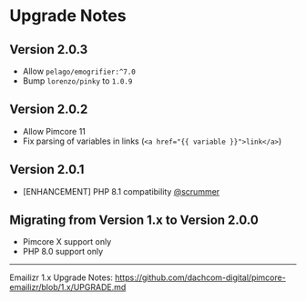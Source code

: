 # Upgrade Notes

## Version 2.0.3
- Allow `pelago/emogrifier:^7.0`
- Bump `lorenzo/pinky` to `1.0.9`

## Version 2.0.2
- Allow Pimcore 11
- Fix parsing of variables in links (`<a href="{{ variable }}">link</a>`)

## Version 2.0.1
- [ENHANCEMENT] PHP 8.1 compatibility [@scrummer](https://github.com/dachcom-digital/pimcore-emailizr/pull/35)

## Migrating from Version 1.x to Version 2.0.0
- Pimcore X support only
- PHP 8.0 support only

***

Emailizr 1.x Upgrade Notes: https://github.com/dachcom-digital/pimcore-emailizr/blob/1.x/UPGRADE.md
